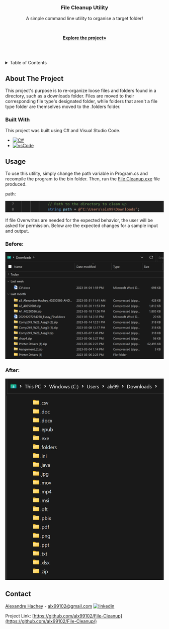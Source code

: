 <div  align="center">
 <h3  align="center">File Cleanup Utility</h3>

  

<p  align="center">

A simple command line utility to organise a target folder!

<br />

<a  href="https://github.com/alx99102/File-Cleanup/"><strong>Explore the project»</strong></a>

<br />

<br />
</p>

</div>

  
  
  

<!-- TABLE OF CONTENTS -->

<details>

<summary>Table of Contents</summary>

<ol>

<li>

<a  href="#about-the-project">About The Project</a>

<ul>

<li><a  href="#built-with">Built With</a></li>

</ul>

</li>

<li><a  href="#usage">Usage</a></li>

<li><a  href="#contact">Contact</a></li>

</ol>

</details>

  
  
  

<!-- ABOUT THE PROJECT -->

## About The Project

This project's purpose is to re-organize loose files and folders found in a directory, such as a downloads folder.
Files are moved to their corresponding file type's designated folder, while folders that aren't a file type folder
are themselves moved to the .folders folder.


  
  
  

### Built With

  

This project was built using C# and Visual Studio Code. 

* [![C#][C#-img]][C#-url]
* [![vsCode][vsCode-img]][vsCode-url]




<!-- USAGE EXAMPLES -->

## Usage


To use this utility, simply change the path variable in Program.cs and recompile the program to the bin folder. Then, run the [File Cleanup.exe](bin/Debug/net7.0/File%20Cleanup.exe) file produced.

path: 

<img src="/img/path.png" style="width:45rem"/> 

If file Overwrites are needed for the expected behavior, the user will be asked for permission. Below are the expected changes for a sample input and output.

### Before: 
<img src="/img/before.png" style="width:45rem"/> 


### After:

<img src="/img/after.png" style="width:45rem"/> 

<!-- CONTACT -->

## Contact

[Alexandre Hachey](https://www.linkedin.com/in/alexandre-hachey-095210254/) - alx99102@gmail.com
[![linkedin][linkedin-shield]][linkedin-url] 

Project Link: [https://github.com/alx99102/File-Cleanup](https://github.com/alx99102/File-Cleanup/)

<!-- MARKDOWN LINKS -->

[linkedin-shield]: https://img.shields.io/badge/-LinkedIn-black.svg?style=for-the-badge&logo=linkedin&colorB=555

[linkedin-url]: https://www.linkedin.com/in/alexandre-hachey-095210254/

[C#-img]: https://img.shields.io/badge/c%23-%23239120.svg?style=for-the-badge&logo=c-sharp&logoColor=white

[C#-url]: https://learn.microsoft.com/en-us/dotnet/csharp/

[vsCode-img]: https://img.shields.io/badge/Visual%20Studio%20Code-0078d7.svg?style=for-the-badge&logo=visual-studio-code&logoColor=white

[vsCode-url]: https://code.visualstudio.com/
